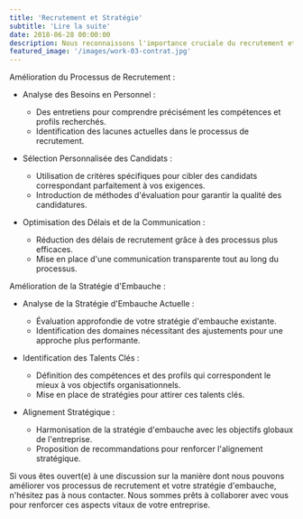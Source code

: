 ```yaml
---
title: 'Recrutement et Stratégie'
subtitle: 'Lire la suite'
date: 2018-06-28 00:00:00
description: Nous reconnaissons l'importance cruciale du recrutement et de la stratégie d'embauche dans le succès global d'une entreprise. Dans cette perspective, nous souhaitons mettre à votre disposition nos services spécialisés afin d'optimiser ces aspects essentiels au sein de votre organisation.
featured_image: '/images/work-03-contrat.jpg'
---
```


Amélioration du Processus de Recrutement :

* Analyse des Besoins en Personnel :
    * Des entretiens pour comprendre précisément les compétences et profils recherchés.
    * Identification des lacunes actuelles dans le processus de recrutement.
      
* Sélection Personnalisée des Candidats :
    * Utilisation de critères spécifiques pour cibler des candidats correspondant parfaitement à vos exigences.
    * Introduction de méthodes d'évaluation pour garantir la qualité des candidatures.
      
* Optimisation des Délais et de la Communication :
    * Réduction des délais de recrutement grâce à des processus plus efficaces.
    * Mise en place d'une communication transparente tout au long du processus.
      
Amélioration de la Stratégie d'Embauche :

* Analyse de la Stratégie d'Embauche Actuelle :
    * Évaluation approfondie de votre stratégie d'embauche existante.
    * Identification des domaines nécessitant des ajustements pour une approche plus performante.
      
* Identification des Talents Clés :
    * Définition des compétences et des profils qui correspondent le mieux à vos objectifs organisationnels.
    * Mise en place de stratégies pour attirer ces talents clés.
      
* Alignement Stratégique :
    * Harmonisation de la stratégie d'embauche avec les objectifs globaux de l'entreprise.
    * Proposition de recommandations pour renforcer l'alignement stratégique.
      
Si vous êtes ouvert(e) à une discussion sur la manière dont nous pouvons améliorer vos processus de recrutement et votre stratégie d'embauche, n'hésitez pas à nous contacter. Nous sommes prêts à collaborer avec vous pour renforcer ces aspects vitaux de votre entreprise.


